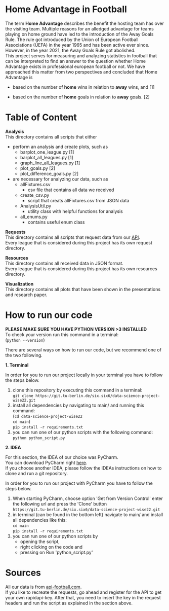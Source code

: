 # Home Advantage in Football

The term **Home Advantage** describes the benefit the hosting team has over the visiting team. Multiple reasons for an alledged advantage for teams playing on home ground have led to the introduction of the Away Goals Rule. The rule got introduced by the Union of European Football Associations (UEFA) in the year 1965 and has been active ever since. However, in the year 2021, the Away Goals Rule got abolished.  
This project serves for measuring and analyzing statistics in football that can be interpreted to find an answer to the question whether Home Advantage exists in professional european football or not. We have approached this matter from two perspectives and concluded that Home Advantage is

- based on the number of **home** wins in relation to **away** wins, and [1]

- based on the number of **home** goals in relation to **away** goals. [2]

# Table of Content

**Analysis**  
This directory contains all scripts that either

- perform an analysis and create plots, such as  
    - barplot_one_league.py [1]
    - barplot_all_leagues.py [1]
    - graph_line_all_leagues.py [1]
    - plot_goals.py [2]
    - plot_difference_goals.py [2]  
- are necessary for analyzing our data, such as
    - allFixtures.csv
        - csv file that contains all data we received
    - create_csv.py
        - script that creats allFixtures.csv from JSON data
    - AnalysisUtil.py
        - utility class with helpful functions for analysis
    - all_enums.py
        - contains useful enum class

**Requests**   
This directory contains all scripts that request data from our [API](https://www.api-football.com/).  
Every league that is considered during this project has its own request directory.

**Resources**  
This directory contains all received data in JSON format.  
Every league that is considered during this project has its own resources directory.

**Visualization**  
This directory contains all plots that have been shown in the presentations and research paper.

# How to run our code

**PLEASE MAKE SURE YOU HAVE PYTHON VERSION >3 INSTALLED**  
To check your version run this command in a terminal:  
(`python --version`)

There are several ways on how to run our code, but we recommend one of the two following.

**1. Terminal**  

In order for you to run our project locally in your terminal you have to follow the steps below.  

1. clone this repository by executing this command in a terminal:  
`git clone https://git.tu-berlin.de/six.six6/data-science-project-wise22.git`
2. install all dependencies by navigating to main/ and running this command:  
(`cd data-science-project-wise22`  
`cd main`)  
`pip install -r requirements.txt`  
3. you can run one of our python scripts with the following command:  
`python python_script.py` 

**2. IDEA**

For this section, the IDEA of our choice was PyCharm.  
You can download PyCharm right [here](https://www.jetbrains.com/pycharm/download/).  
If you choose another IDEA, please follow the IDEAs instructions on how to clone and run a git repository.

In order for you to run our project with PyCharm you have to follow the steps below.

1. When starting PyCharm, choose option 'Get from Version Control' enter the following url and press the 'Clone' button  
`https://git.tu-berlin.de/six.six6/data-science-project-wise22.git`  
2. in terminal (can be found in the bottom left) navigate to main/ and install all dependencies like this:  
`cd main`  
`pip install -r requirements.txt`  
3. you can run one of our python scripts by  
    - opening the script, 
    - right clicking on the code and 
    - pressing on Run 'python_script.py'

# Sources

All our data is from [api-football.com](api-football.com).  
If you like to recreate the requests, go ahead and register for the API to get your own rapidapi-key. After that, you need to insert the key in the request headers and run the script as explained in the section above.
